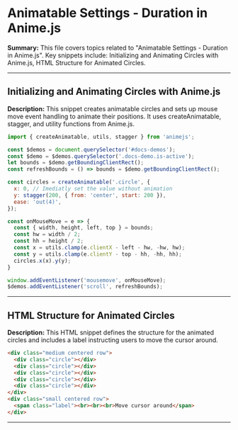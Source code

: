 # Animatable Settings - Duration in Anime.js

**Summary:** This file covers topics related to "Animatable Settings - Duration in Anime.js". Key snippets include: Initializing and Animating Circles with Anime.js, HTML Structure for Animated Circles.

---

## Initializing and Animating Circles with Anime.js

**Description:** This snippet creates animatable circles and sets up mouse move event handling to animate their positions. It uses createAnimatable, stagger, and utility functions from Anime.js.

```javascript
import { createAnimatable, utils, stagger } from 'animejs';

const $demos = document.querySelector('#docs-demos');
const $demo = $demos.querySelector('.docs-demo.is-active');
let bounds = $demo.getBoundingClientRect();
const refreshBounds = () => bounds = $demo.getBoundingClientRect();

const circles = createAnimatable('.circle', {
  x: 0, // Imediatly set the value without animation
  y: stagger(200, { from: 'center', start: 200 }),
  ease: 'out(4)',
});

const onMouseMove = e => {
  const { width, height, left, top } = bounds;
  const hw = width / 2;
  const hh = height / 2;
  const x = utils.clamp(e.clientX - left - hw, -hw, hw);
  const y = utils.clamp(e.clientY - top - hh, -hh, hh);
  circles.x(x).y(y);
}

window.addEventListener('mousemove', onMouseMove);
$demos.addEventListener('scroll', refreshBounds);
```

---

## HTML Structure for Animated Circles

**Description:** This HTML snippet defines the structure for the animated circles and includes a label instructing users to move the cursor around.

```html
<div class="medium centered row">
  <div class="circle"></div>
  <div class="circle"></div>
  <div class="circle"></div>
  <div class="circle"></div>
  <div class="circle"></div>
</div>
<div class="small centered row">
  <span class="label"><br><br><br>Move cursor around</span>
</div>
```

---